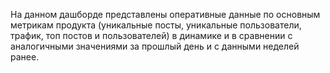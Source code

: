 На данном дашборде представлены оперативные данные по основным метрикам продукта (уникальные посты, уникальные пользователи, трафик, топ постов и пользователей) в динамике и в сравнении с аналогичными значениями за прошлый день и с данными неделей ранее.
